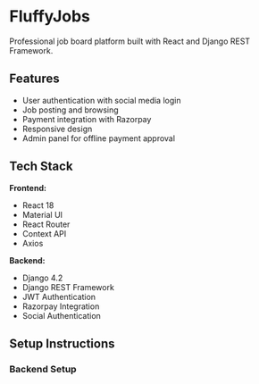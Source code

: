 # FluffyJobs

Professional job board platform built with React and Django REST Framework.

## Features

- User authentication with social media login
- Job posting and browsing
- Payment integration with Razorpay
- Responsive design
- Admin panel for offline payment approval

## Tech Stack

**Frontend:**
- React 18
- Material UI
- React Router
- Context API
- Axios

**Backend:**
- Django 4.2
- Django REST Framework
- JWT Authentication
- Razorpay Integration
- Social Authentication

## Setup Instructions

### Backend Setup